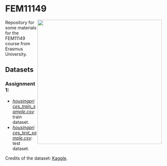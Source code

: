 # FEM11149

<img src="https://memegenerator.net/img/instances/56007901/i-do-data-science.jpg" width="400" align = "right">

Repository for some materials for the FEM11149 course from Erasmus University.

## Datasets

### Assignment 1:

* [_housingprices\_train\_sample.csv_](https://raw.githubusercontent.com/aishameriane/Teaching-FEM11149/main/housingprices_train_sample.csv): train dataset.
* [_housingprices\_test\_sample.csv_](https://raw.githubusercontent.com/aishameriane/Teaching-FEM11149/main/housingprices_test_sample.csv): test dataset.

Credits of the dataset: [Kaggle](https://www.kaggle.com/srikanthladda/house-price-prediction). 

